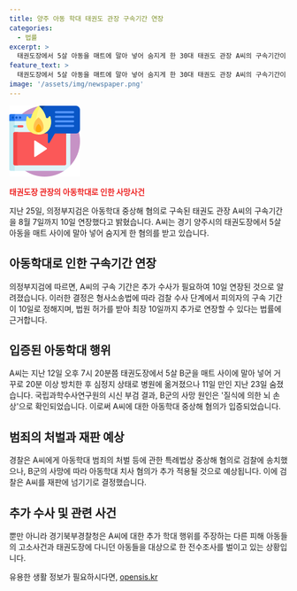 ```yaml
---
title: 양주 아동 학대 태권도 관장 구속기간 연장
categories:
  - 법률
excerpt: >
  태권도장에서 5살 아동을 매트에 말아 넣어 숨지게 한 30대 태권도 관장 A씨의 구속기간이 연장됐다. 검찰은 추가 수사가 필요해 법원으로부터 구속기간 연장 허가를 받아 수사하고 있으며, 아동학대 치사 혐의를 적용할 예정이다. 5살 아동의 사망은 질식에 의한 뇌 손상으로 확인됐으며, 경기북부경찰청은 다른 피해 아동들의 고소사건과 전수조사를 진행 중이다. A씨는 중상해 혐의로 구속된 상태이며, 추가 수사가 이루어질 예정이다.
feature_text: >
  태권도장에서 5살 아동을 매트에 말아 넣어 숨지게 한 30대 태권도 관장 A씨의 구속기간이 연장됐다. 검찰은 추가 수사가 필요해 법원으로부터 구속기간 연장 허가를 받아 수사하고 있으며, 아동학대 치사 혐의를 적용할 예정이다. 5살 아동의 사망은 질식에 의한 뇌 손상으로 확인됐으며, 경기북부경찰청은 다른 피해 아동들의 고소사건과 전수조사를 진행 중이다. A씨는 중상해 혐의로 구속된 상태이며, 추가 수사가 이루어질 예정이다.
image: '/assets/img/newspaper.png'
---
```


<p><img src="/assets/img/news.png" alt="rentncar 속보" /></p>

<p><b><span style="color: #ee2323;">태권도장 관장의 아동학대로 인한 사망사건</span></b></p>

<p data-ke-size="size16">지난 25일, 의정부지검은 아동학대 중상해 혐의로 구속된 태권도 관장 A씨의 구속기간을 8월 7일까지 10일 연장했다고 밝혔습니다. A씨는 경기 양주시의 태권도장에서 5살 아동을 매트 사이에 말아 넣어 숨지게 한 혐의를 받고 있습니다. </p>

<h2 data-ke-size="size26">아동학대로 인한 구속기간 연장</h2>

<p data-ke-size="size16">의정부지검에 따르면, A씨의 구속 기간은 추가 수사가 필요하여 10일 연장된 것으로 알려졌습니다. 이러한 결정은 형사소송법에 따라 검찰 수사 단계에서 피의자의 구속 기간이 10일로 정해지며, 법원 허가를 받아 최장 10일까지 추가로 연장할 수 있다는 법률에 근거합니다. </p>

<h2 data-ke-size="size26">입증된 아동학대 행위</h2>

<p data-ke-size="size16">A씨는 지난 12일 오후 7시 20분쯤 태권도장에서 5살 B군을 매트 사이에 말아 넣어 거꾸로 20분 이상 방치한 후 심정지 상태로 병원에 옮겨졌으나 11일 만인 지난 23일 숨졌습니다. 국립과학수사연구원의 시신 부검 결과, B군의 사망 원인은 '질식에 의한 뇌 손상'으로 확인되었습니다. 이로써 A씨에 대한 아동학대 중상해 혐의가 입증되었습니다.</p>

<h2 data-ke-size="size26">범죄의 처벌과 재판 예상</h2>

<p data-ke-size="size16">경찰은 A씨에게 아동학대 범죄의 처벌 등에 관한 특례법상 중상해 혐의로 검찰에 송치했으나, B군의 사망에 따라 아동학대 치사 혐의가 추가 적용될 것으로 예상됩니다. 이에 검찰은 A씨를 재판에 넘기기로 결정했습니다.</p>

<h2 data-ke-size="size26">추가 수사 및 관련 사건</h2>

<p data-ke-size="size16">뿐만 아니라 경기북부경찰청은 A씨에 대한 추가 학대 행위를 주장하는 다른 피해 아동들의 고소사건과 태권도장에 다니던 아동들을 대상으로 한 전수조사를 벌이고 있는 상황입니다.</p>
유용한 생활 정보가 필요하시다면, <a href="https://opensis.kr" rel="dofollow">opensis.kr</a>


